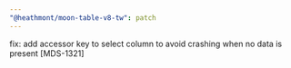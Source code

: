 ```yaml
---
"@heathmont/moon-table-v8-tw": patch
---
```


fix: add accessor key to select column to avoid crashing when no data is present [MDS-1321]
